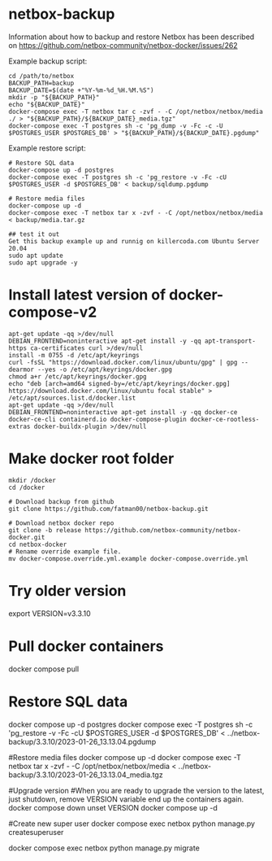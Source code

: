 # netbox-backup

Information about how to backup and restore Netbox has been described on https://github.com/netbox-community/netbox-docker/issues/262

Example backup script:
```
cd /path/to/netbox
BACKUP_PATH=backup
BACKUP_DATE=$(date +"%Y-%m-%d_%H.%M.%S")
mkdir -p "${BACKUP_PATH}"
echo "${BACKUP_DATE}"
docker-compose exec -T netbox tar c -zvf - -C /opt/netbox/netbox/media ./ > "${BACKUP_PATH}/${BACKUP_DATE}_media.tgz"
docker-compose exec -T postgres sh -c 'pg_dump -v -Fc -c -U $POSTGRES_USER $POSTGRES_DB' > "${BACKUP_PATH}/${BACKUP_DATE}.pgdump"
```
Example restore script:
```
# Restore SQL data
docker-compose up -d postgres
docker-compose exec -T postgres sh -c 'pg_restore -v -Fc -cU $POSTGRES_USER -d $POSTGRES_DB' < backup/sqldump.pgdump

# Restore media files
docker-compose up -d
docker-compose exec -T netbox tar x -zvf - -C /opt/netbox/netbox/media < backup/media.tar.gz

## test it out
Get this backup example up and runnig on killercoda.com Ubuntu Server 20.04
sudo apt update
sudo apt upgrade -y
```

# Install latest version of docker-compose-v2
```
apt-get update -qq >/dev/null
DEBIAN_FRONTEND=noninteractive apt-get install -y -qq apt-transport-https ca-certificates curl >/dev/null
install -m 0755 -d /etc/apt/keyrings
curl -fsSL "https://download.docker.com/linux/ubuntu/gpg" | gpg --dearmor --yes -o /etc/apt/keyrings/docker.gpg
chmod a+r /etc/apt/keyrings/docker.gpg
echo "deb [arch=amd64 signed-by=/etc/apt/keyrings/docker.gpg] https://download.docker.com/linux/ubuntu focal stable" > /etc/apt/sources.list.d/docker.list
apt-get update -qq >/dev/null
DEBIAN_FRONTEND=noninteractive apt-get install -y -qq docker-ce docker-ce-cli containerd.io docker-compose-plugin docker-ce-rootless-extras docker-buildx-plugin >/dev/null
```

# Make docker root folder
```
mkdir /docker
cd /docker

# Download backup from github
git clone https://github.com/fatman00/netbox-backup.git

# Download netbox docker repo
git clone -b release https://github.com/netbox-community/netbox-docker.git
cd netbox-docker
# Rename override example file.
mv docker-compose.override.yml.example docker-compose.override.yml
```

# Try older version
export VERSION=v3.3.10

# Pull docker containers
docker compose pull

# Restore SQL data
docker compose up -d postgres
docker compose exec -T postgres sh -c 'pg_restore -v -Fc -cU $POSTGRES_USER -d $POSTGRES_DB' < ../netbox-backup/3.3.10/2023-01-26_13.13.04.pgdump

#Restore media files
docker compose up -d
docker compose exec -T netbox tar x -zvf - -C /opt/netbox/netbox/media < ../netbox-backup/3.3.10/2023-01-26_13.13.04_media.tgz

#Upgrade version
#When you are ready to upgrade the version to the latest, just shutdown, remove VERSION variable end up the containers again.
docker compose down
unset VERSION
docker compose up -d

#Create new super user
docker compose exec netbox python manage.py createsuperuser

docker compose exec netbox python manage.py migrate

```
